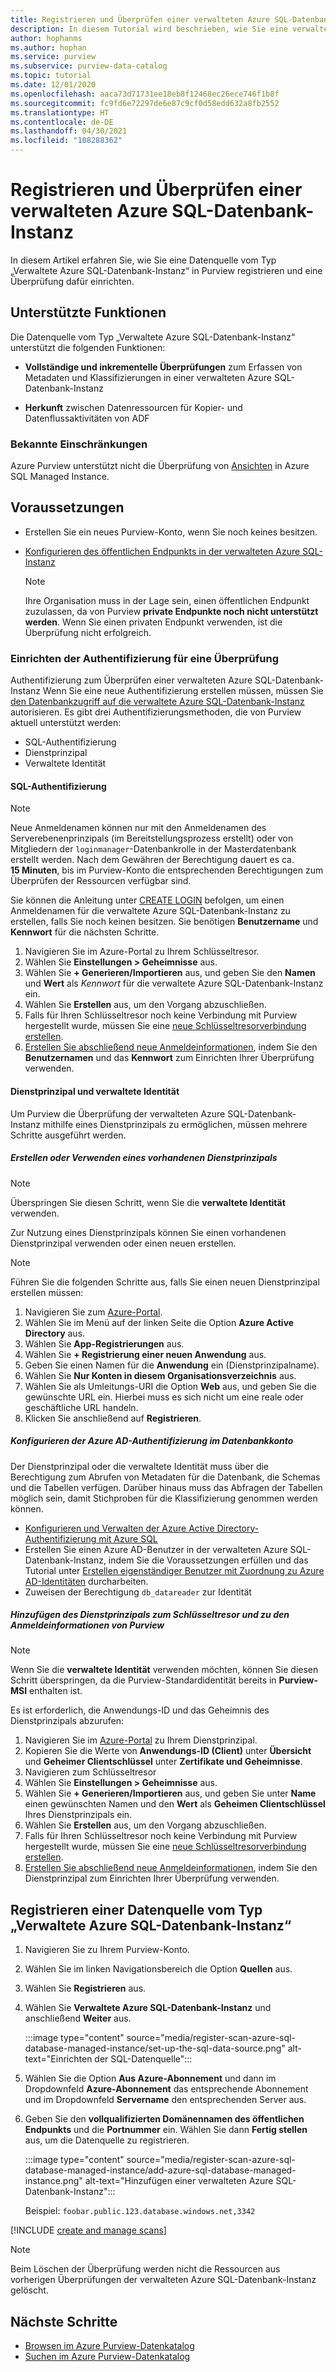 ```yaml
---
title: Registrieren und Überprüfen einer verwalteten Azure SQL-Datenbank-Instanz
description: In diesem Tutorial wird beschrieben, wie Sie eine verwaltete Azure SQL-Datenbank-Instanz überprüfen.
author: hophanms
ms.author: hophan
ms.service: purview
ms.subservice: purview-data-catalog
ms.topic: tutorial
ms.date: 12/01/2020
ms.openlocfilehash: aaca73d71731ee18eb8f12468ec26ece746f1b8f
ms.sourcegitcommit: fc9fd6e72297de6e87c9cf0d58edd632a8fb2552
ms.translationtype: HT
ms.contentlocale: de-DE
ms.lasthandoff: 04/30/2021
ms.locfileid: "108288362"
---
```

# <a name="register-and-scan-an-azure-sql-database-managed-instance"></a>Registrieren und Überprüfen einer verwalteten Azure SQL-Datenbank-Instanz

In diesem Artikel erfahren Sie, wie Sie eine Datenquelle vom Typ „Verwaltete Azure SQL-Datenbank-Instanz“ in Purview registrieren und eine Überprüfung dafür einrichten.

## <a name="supported-capabilities"></a>Unterstützte Funktionen

Die Datenquelle vom Typ „Verwaltete Azure SQL-Datenbank-Instanz“ unterstützt die folgenden Funktionen:

- **Vollständige und inkrementelle Überprüfungen** zum Erfassen von Metadaten und Klassifizierungen in einer verwalteten Azure SQL-Datenbank-Instanz

- **Herkunft** zwischen Datenressourcen für Kopier- und Datenflussaktivitäten von ADF

### <a name="known-limitations"></a>Bekannte Einschränkungen

Azure Purview unterstützt nicht die Überprüfung von [Ansichten](/sql/relational-databases/views/views?view=azuresqldb-mi-current&preserve-view=true) in Azure SQL Managed Instance.

## <a name="prerequisites"></a>Voraussetzungen

- Erstellen Sie ein neues Purview-Konto, wenn Sie noch keines besitzen.

- [Konfigurieren des öffentlichen Endpunkts in der verwalteten Azure SQL-Instanz](../azure-sql/managed-instance/public-endpoint-configure.md)
    > [!Note]
    > Ihre Organisation muss in der Lage sein, einen öffentlichen Endpunkt zuzulassen, da von Purview **private Endpunkte noch nicht unterstützt werden**. Wenn Sie einen privaten Endpunkt verwenden, ist die Überprüfung nicht erfolgreich.

### <a name="setting-up-authentication-for-a-scan"></a>Einrichten der Authentifizierung für eine Überprüfung

Authentifizierung zum Überprüfen einer verwalteten Azure SQL-Datenbank-Instanz Wenn Sie eine neue Authentifizierung erstellen müssen, müssen Sie [den Datenbankzugriff auf die verwaltete Azure SQL-Datenbank-Instanz](../azure-sql/database/logins-create-manage.md) autorisieren. Es gibt drei Authentifizierungsmethoden, die von Purview aktuell unterstützt werden:

- SQL-Authentifizierung
- Dienstprinzipal
- Verwaltete Identität

#### <a name="sql-authentication"></a>SQL-Authentifizierung

> [!Note]
> Neue Anmeldenamen können nur mit den Anmeldenamen des Serverebenenprinzipals (im Bereitstellungsprozess erstellt) oder von Mitgliedern der `loginmanager`-Datenbankrolle in der Masterdatenbank erstellt werden. Nach dem Gewähren der Berechtigung dauert es ca. **15 Minuten**, bis im Purview-Konto die entsprechenden Berechtigungen zum Überprüfen der Ressourcen verfügbar sind.

Sie können die Anleitung unter [CREATE LOGIN](/sql/t-sql/statements/create-login-transact-sql?view=azuresqldb-current&preserve-view=true#examples-1) befolgen, um einen Anmeldenamen für die verwaltete Azure SQL-Datenbank-Instanz zu erstellen, falls Sie noch keinen besitzen. Sie benötigen **Benutzername** und **Kennwort** für die nächsten Schritte.

1. Navigieren Sie im Azure-Portal zu Ihrem Schlüsseltresor.
1. Wählen Sie **Einstellungen > Geheimnisse** aus.
1. Wählen Sie **+ Generieren/Importieren** aus, und geben Sie den **Namen** und **Wert** als *Kennwort* für die verwaltete Azure SQL-Datenbank-Instanz ein.
1. Wählen Sie **Erstellen** aus, um den Vorgang abzuschließen.
1. Falls für Ihren Schlüsseltresor noch keine Verbindung mit Purview hergestellt wurde, müssen Sie eine [neue Schlüsseltresorverbindung erstellen](manage-credentials.md#create-azure-key-vaults-connections-in-your-azure-purview-account).
1. [Erstellen Sie abschließend neue Anmeldeinformationen](manage-credentials.md#create-a-new-credential), indem Sie den **Benutzernamen** und das **Kennwort** zum Einrichten Ihrer Überprüfung verwenden.

#### <a name="service-principal-and-managed-identity"></a>Dienstprinzipal und verwaltete Identität

Um Purview die Überprüfung der verwalteten Azure SQL-Datenbank-Instanz mithilfe eines Dienstprinzipals zu ermöglichen, müssen mehrere Schritte ausgeführt werden.

##### <a name="create-or-use-an-existing-service-principal"></a>Erstellen oder Verwenden eines vorhandenen Dienstprinzipals

> [!Note]
> Überspringen Sie diesen Schritt, wenn Sie die **verwaltete Identität** verwenden.

Zur Nutzung eines Dienstprinzipals können Sie einen vorhandenen Dienstprinzipal verwenden oder einen neuen erstellen. 

> [!Note]
> Führen Sie die folgenden Schritte aus, falls Sie einen neuen Dienstprinzipal erstellen müssen:
> 1. Navigieren Sie zum [Azure-Portal](https://portal.azure.com).
> 1. Wählen Sie im Menü auf der linken Seite die Option **Azure Active Directory** aus.
> 1. Wählen Sie **App-Registrierungen** aus.
> 1. Wählen Sie **+ Registrierung einer neuen Anwendung** aus.
> 1. Geben Sie einen Namen für die **Anwendung** ein (Dienstprinzipalname).
> 1. Wählen Sie **Nur Konten in diesem Organisationsverzeichnis** aus.
> 1. Wählen Sie als Umleitungs-URI die Option **Web** aus, und geben Sie die gewünschte URL ein. Hierbei muss es sich nicht um eine reale oder geschäftliche URL handeln.
> 1. Klicken Sie anschließend auf **Registrieren**.

##### <a name="configure-azure-ad-authentication-in-the-database-account"></a>Konfigurieren der Azure AD-Authentifizierung im Datenbankkonto

Der Dienstprinzipal oder die verwaltete Identität muss über die Berechtigung zum Abrufen von Metadaten für die Datenbank, die Schemas und die Tabellen verfügen. Darüber hinaus muss das Abfragen der Tabellen möglich sein, damit Stichproben für die Klassifizierung genommen werden können.
- [Konfigurieren und Verwalten der Azure Active Directory-Authentifizierung mit Azure SQL](../azure-sql/database/authentication-aad-configure.md)
- Erstellen Sie einen Azure AD-Benutzer in der verwalteten Azure SQL-Datenbank-Instanz, indem Sie die Voraussetzungen erfüllen und das Tutorial unter [Erstellen eigenständiger Benutzer mit Zuordnung zu Azure AD-Identitäten](../azure-sql/database/authentication-aad-configure.md?tabs=azure-powershell#create-contained-users-mapped-to-azure-ad-identities) durcharbeiten.
- Zuweisen der Berechtigung `db_datareader` zur Identität

##### <a name="add-service-principal-to-key-vault-and-purviews-credential"></a>Hinzufügen des Dienstprinzipals zum Schlüsseltresor und zu den Anmeldeinformationen von Purview

> [!Note]
> Wenn Sie die **verwaltete Identität** verwenden möchten, können Sie diesen Schritt überspringen, da die Purview-Standardidentität bereits in **Purview-MSI** enthalten ist.

Es ist erforderlich, die Anwendungs-ID und das Geheimnis des Dienstprinzipals abzurufen:

1. Navigieren Sie im [Azure-Portal](https://portal.azure.com) zu Ihrem Dienstprinzipal.
1. Kopieren Sie die Werte von **Anwendungs-ID (Client)** unter **Übersicht** und **Geheimer Clientschlüssel** unter **Zertifikate und Geheimnisse**.
1. Navigieren zum Schlüsseltresor
1. Wählen Sie **Einstellungen > Geheimnisse** aus.
1. Wählen Sie **+ Generieren/Importieren** aus, und geben Sie unter **Name** einen gewünschten Namen und den **Wert** als **Geheimen Clientschlüssel** Ihres Dienstprinzipals ein.
1. Wählen Sie **Erstellen** aus, um den Vorgang abzuschließen.
1. Falls für Ihren Schlüsseltresor noch keine Verbindung mit Purview hergestellt wurde, müssen Sie eine [neue Schlüsseltresorverbindung erstellen](manage-credentials.md#create-azure-key-vaults-connections-in-your-azure-purview-account).
1. [Erstellen Sie abschließend neue Anmeldeinformationen](manage-credentials.md#create-a-new-credential), indem Sie den Dienstprinzipal zum Einrichten Ihrer Überprüfung verwenden.

## <a name="register-an-azure-sql-database-managed-instance-data-source"></a>Registrieren einer Datenquelle vom Typ „Verwaltete Azure SQL-Datenbank-Instanz“

1. Navigieren Sie zu Ihrem Purview-Konto.

1. Wählen Sie im linken Navigationsbereich die Option **Quellen** aus.

1. Wählen Sie **Registrieren** aus.

1. Wählen Sie **Verwaltete Azure SQL-Datenbank-Instanz** und anschließend **Weiter** aus.

    :::image type="content" source="media/register-scan-azure-sql-database-managed-instance/set-up-the-sql-data-source.png" alt-text="Einrichten der SQL-Datenquelle":::

1. Wählen Sie die Option **Aus Azure-Abonnement** und dann im Dropdownfeld **Azure-Abonnement** das entsprechende Abonnement und im Dropdownfeld **Servername** den entsprechenden Server aus.

1. Geben Sie den **vollqualifizierten Domänennamen des öffentlichen Endpunkts** und die **Portnummer** ein. Wählen Sie dann **Fertig stellen** aus, um die Datenquelle zu registrieren.

    :::image type="content" source="media/register-scan-azure-sql-database-managed-instance/add-azure-sql-database-managed-instance.png" alt-text="Hinzufügen einer verwalteten Azure SQL-Datenbank-Instanz":::

    Beispiel: `foobar.public.123.database.windows.net,3342`

[!INCLUDE [create and manage scans](includes/manage-scans.md)]

> [!NOTE]
> Beim Löschen der Überprüfung werden nicht die Ressourcen aus vorherigen Überprüfungen der verwalteten Azure SQL-Datenbank-Instanz gelöscht.

## <a name="next-steps"></a>Nächste Schritte

- [Browsen im Azure Purview-Datenkatalog](how-to-browse-catalog.md)
- [Suchen im Azure Purview-Datenkatalog](how-to-search-catalog.md)
